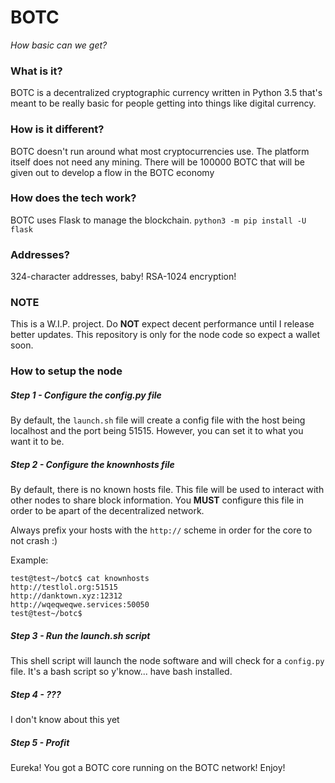 # BOTC
*How basic can we get?*

### What is it?
BOTC is a decentralized cryptographic currency written in Python 3.5 that's meant to be really basic for people getting into things like digital currency.

### How is it different?
BOTC doesn't run around what most cryptocurrencies use. The platform itself does not need any mining. There will be 100000 BOTC that will be given out to develop a flow in the BOTC economy

### How does the tech work?
BOTC uses Flask to manage the blockchain.
`python3 -m pip install -U flask`

### Addresses?
324-character addresses, baby!
RSA-1024 encryption!

### **NOTE**
This is a W.I.P. project. Do __**NOT**__ expect decent performance until I release better updates. This repository is only for the node code so expect a wallet soon.

### How to setup the node

##### Step 1 - Configure the config.py file
By default, the `launch.sh` file will create a config file with the host being localhost and the port being 51515. However, you can set it to what you want it to be.

##### Step 2 - Configure the knownhosts file
By default, there is no known hosts file. This file will be used to interact with other nodes to share block information. You **MUST** configure this file in order to be apart of the decentralized network.

Always prefix your hosts with the `http://` scheme in order for the core to not crash :)

Example:
```
test@test~/botc$ cat knownhosts
http://testlol.org:51515
http://danktown.xyz:12312
http://wqeqweqwe.services:50050
test@test~/botc$ 
```

##### Step 3 - Run the launch.sh script
This shell script will launch the node software and will check for a `config.py` file. It's a bash script so y'know... have bash installed.

##### Step 4 - ???
I don't know about this yet

##### Step 5 - Profit
Eureka! You got a BOTC core running on the BOTC network! Enjoy!
